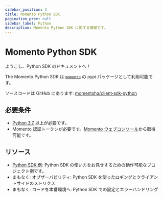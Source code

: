 ```yaml
---
sidebar_position: 3
title: Momento Python SDK
pagination_prev: null
sidebar_label: Python
description: Momento Python SDK に関する情報です。
---
```


# Momento Python SDK

ようこし、Python SDK のドキュメントへ！

The Momento Python SDK は [`momento`](https://pypi.org/project/momento/) の pypi パッケージとして利用可能です。

ソースコードは GitHub にあります: [momentohq/client-sdk-python](https://github.com/momentohq/client-sdk-python)

## 必要条件

- [Python 3.7](https://www.python.org/downloads/) 以上が必要です。
- Momento 認証トークンが必要です。[Momento ウェブコンソール](https://console.gomomento.com/)から取得可能です。

## リソース

- [Python SDK 例](https://github.com/momentohq/client-sdk-python/blob/main/examples/README.md): Python SDK の使い方をお見せするための動作可能なプロジェクト例です。
- まもなく: オブザーバビリティ: Python SDK を使ったロギングとクライアントサイドのメトリクス
- まもなく: コードを本番環境へ: Python SDK での設定とエラーハンドリング
